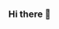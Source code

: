 ### Hi there 👋

<!--
**aseemgirdhar/aseemgirdhar** is a ✨ _special_ ✨ repository because its `README.md` (this file) appears on your GitHub profile.

Here are some ideas to get you started:

- 🔭 I’m currently working on ...
- 🌱 I’m currently learning ... React.js
- 👯 I’m looking to collaborate on ... React.js
- 🤔 I’m looking for help with ... Aws
- 💬 Ask me about ... Anything
- 📫 How to reach me: ... 
- 😄 Pronouns: ... He/Him
- ⚡ Fun fact: ...
-->
